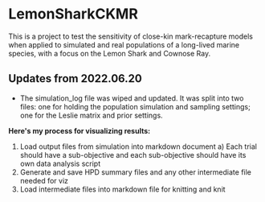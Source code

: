 # LemonSharkCKMR
This is a project to test the sensitivity of close-kin mark-recapture models when applied to simulated and real populations of a long-lived marine species, with a focus on the Lemon Shark and Cownose Ray.

## Updates from 2022.06.20
- The simulation_log file was wiped and updated. It was split into two files: one for holding the population simulation and sampling settings; one for the Leslie matrix and prior settings.

**Here's my process for visualizing results:**
1. Load output files from simulation into markdown document
	a) Each trial should have a sub-objective and each sub-objective should have its own data analysis script
2. Generate and save HPD summary files and any other intermediate file needed for viz
3. Load intermediate files into markdown file for knitting and knit